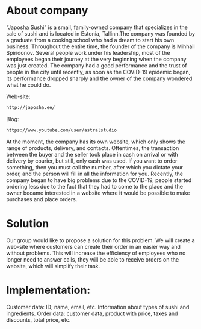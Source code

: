 ﻿# About company

“Japosha Sushi” is a small, family-owned company that specializes in the sale of sushi and is located in Estonia, Tallinn.The company was founded by a graduate from a cooking school who had a dream to start his own business. Throughout the entire time, the founder of the company is Mihhail Spiridonov. Several people work under his leadership, most of the employees began their journey at the very beginning when the company was just created. The company had a good performance and the trust of people in the city until recently, as soon as the COVID-19 epidemic began, its performance dropped sharply and the owner of the company wondered what he could do.

Web-site:
```bash
http://japosha.ee/
```
Blog: 
```bash
https://www.youtube.com/user/astralstudio
```

At the moment, the company has its own website, which only shows the range of products, delivery, and contacts. Oftentimes, the transaction between the buyer and the seller took place in cash on arrival or with delivery by courier, but still, only cash was used. If you want to order something, then you must call the number, after which you dictate your order, and the person will fill in all the information for you. Recently, the company began to have big problems due to the COVID-19, people started ordering less due to the fact that they had to come to the place and the owner became interested in a website where it would be possible to make purchases and place orders.
# Solution
Our group would like to propose a solution for this problem. We will create a web-site where customers can create their order in an easier way and without problems. This will increase the efficiency of employees who no longer need to answer calls, they will be able to receive orders on the website, which will simplify their task.
# Implementation:

Customer data: ID; name, email, etc. 
Information about types of sushi and ingredients.
Order data: customer data, product with price, taxes and discounts, total price, etc. 

